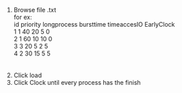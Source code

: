 1. Browse file .txt </br>
  for ex:</br>
        id priority longprocess bursttime timeaccesIO EarlyClock </br>
        1	1	40	20	5	0</br>
        2	1	60	10	10	0</br>
        3	3	20	5	2	5</br>
        4	2	30	15	5	5</br>
      </br>
      </br>
2. Click load</br>
3. Click Clock until every process has the finish</br>
